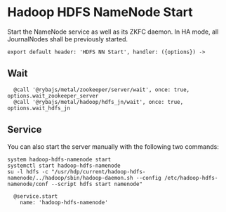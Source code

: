 
# Hadoop HDFS NameNode Start

Start the NameNode service as well as its ZKFC daemon. In HA mode, all
JournalNodes shall be previously started.

    export default header: 'HDFS NN Start', handler: ({options}) ->

## Wait

      @call '@rybajs/metal/zookeeper/server/wait', once: true, options.wait_zookeeper_server
      @call '@rybajs/metal/hadoop/hdfs_jn/wait', once: true, options.wait_hdfs_jn

## Service

You can also start the server manually with the following two commands:

```
system hadoop-hdfs-namenode start
systemctl start hadoop-hdfs-namenode
su -l hdfs -c "/usr/hdp/current/hadoop-hdfs-namenode/../hadoop/sbin/hadoop-daemon.sh --config /etc/hadoop-hdfs-namenode/conf --script hdfs start namenode"
```

      @service.start
        name: 'hadoop-hdfs-namenode'
